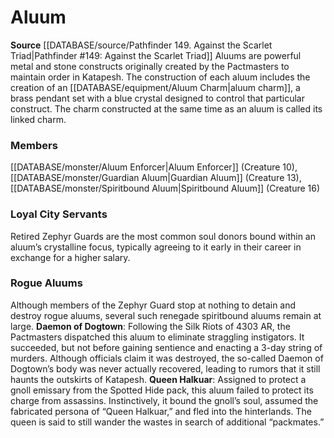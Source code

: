 ﻿---
creature_family: Aluum
id: '113'
name: Aluum
rarity: Common
rus_type_level: null
source: '[[DATABASE/source/Pathfinder 149. Against the Scarlet Triad|Pathfinder #149:
  Against the Scarlet Triad]]'
trait: null
type: Creature Family

---
# Aluum

**Source** [[DATABASE/source/Pathfinder 149. Against the Scarlet Triad|Pathfinder #149: Against the Scarlet Triad]]
Aluums are powerful metal and stone constructs originally created by the Pactmasters to maintain order in Katapesh. The construction of each aluum includes the creation of an [[DATABASE/equipment/Aluum Charm|aluum charm]], a brass pendant set with a blue crystal designed to control that particular construct. The charm constructed at the same time as an aluum is called its linked charm.

### Members

[[DATABASE/monster/Aluum Enforcer|Aluum Enforcer]] (Creature 10), [[DATABASE/monster/Guardian Aluum|Guardian Aluum]] (Creature 13), [[DATABASE/monster/Spiritbound Aluum|Spiritbound Aluum]] (Creature 16)

###  Loyal City Servants

Retired Zephyr Guards are the most common soul donors bound within an aluum’s crystalline focus, typically agreeing to it early in their career in exchange for a higher salary.

###  Rogue Aluums

Although members of the Zephyr Guard stop at nothing to detain and destroy rogue aluums, several such renegade spiritbound aluums remain at large.
 **Daemon of Dogtown**: Following the Silk Riots of 4303 AR, the Pactmasters dispatched this aluum to eliminate straggling instigators. It succeeded, but not before gaining sentience and enacting a 3-day string of murders. Although officials claim it was destroyed, the so-called Daemon of Dogtown’s body was never actually recovered, leading to rumors that it still haunts the outskirts of Katapesh.
 **Queen Halkuar**: Assigned to protect a gnoll emissary from the Spotted Hide pack, this aluum failed to protect its charge from assassins. Instinctively, it bound the gnoll’s soul, assumed the fabricated persona of “Queen Halkuar,” and fled into the hinterlands. The queen is said to still wander the wastes in search of additional “packmates.”